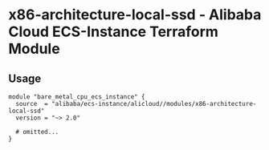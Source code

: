 # x86-architecture-local-ssd - Alibaba Cloud ECS-Instance Terraform Module

## Usage

```hcl
module "bare_metal_cpu_ecs_instance" {
  source  = "alibaba/ecs-instance/alicloud//modules/x86-architecture-local-ssd"
  version = "~> 2.0"

  # omitted...
}

```

<!-- BEGINNING OF PRE-COMMIT-TERRAFORM DOCS HOOK -->
<!-- END OF PRE-COMMIT-TERRAFORM DOCS HOOK -->

